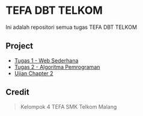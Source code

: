 # TEFA DBT TELKOM

Ini adalah repositori semua tugas TEFA DBT TELKOM

## Project

- [Tugas 1 - Web Sederhana](https://github.com/kkafi09/tefa-dbt-project/tree/main/tugas1-web-sederhana)
- [Tugas 2 - Algoritma Pemrograman](https://github.com/kkafi09/tefa-dbt-project/tree/main/tugas2-algoritma-dan-pemrograman)
- [Ujian Chapter 2](https://github.com/kkafi09/tefa-dbt-project/tree/main/ujian-tefa-chapter2)

## Credit

> Kelompok 4 TEFA SMK Telkom Malang
